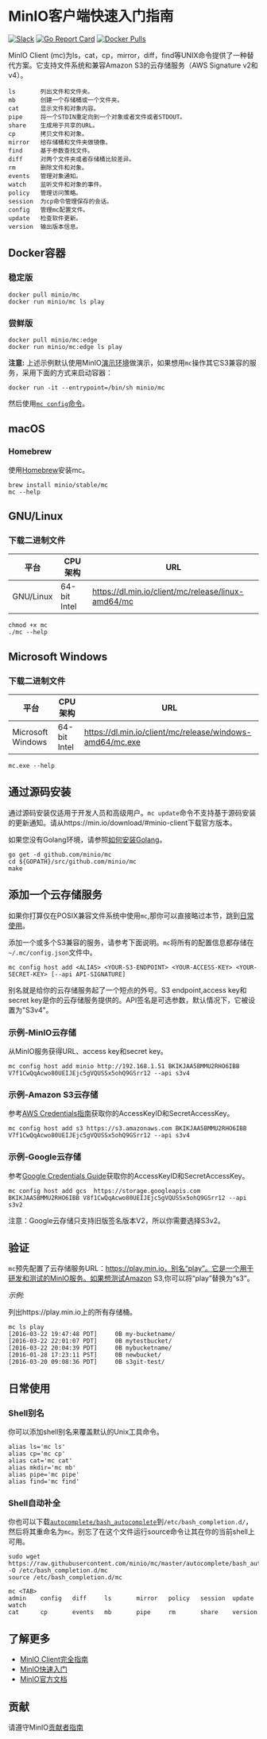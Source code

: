 # MinIO客户端快速入门指南
[![Slack](https://slack.min.io/slack?type=svg)](https://slack.min.io) [![Go Report Card](https://goreportcard.com/badge/minio/mc)](https://goreportcard.com/report/minio/mc) [![Docker Pulls](https://img.shields.io/docker/pulls/minio/mc.svg?maxAge=604800)](https://hub.docker.com/r/minio/mc/)

MinIO Client (mc)为ls，cat，cp，mirror，diff，find等UNIX命令提供了一种替代方案。它支持文件系统和兼容Amazon S3的云存储服务（AWS Signature v2和v4）。


```
ls       列出文件和文件夹。
mb       创建一个存储桶或一个文件夹。
cat      显示文件和对象内容。
pipe     将一个STDIN重定向到一个对象或者文件或者STDOUT。
share    生成用于共享的URL。
cp       拷贝文件和对象。
mirror   给存储桶和文件夹做镜像。
find     基于参数查找文件。
diff     对两个文件夹或者存储桶比较差异。
rm       删除文件和对象。
events   管理对象通知。
watch    监听文件和对象的事件。
policy   管理访问策略。
session  为cp命令管理保存的会话。
config   管理mc配置文件。
update   检查软件更新。
version  输出版本信息。
```

## Docker容器
### 稳定版
```
docker pull minio/mc
docker run minio/mc ls play
```

### 尝鲜版
```
docker pull minio/mc:edge
docker run minio/mc:edge ls play
```

**注意:** 上述示例默认使用MinIO[演示环境](#test-your-setup)做演示，如果想用`mc`操作其它S3兼容的服务，采用下面的方式来启动容器：

```
docker run -it --entrypoint=/bin/sh minio/mc
```

然后使用[`mc config`命令](#add-a-cloud-storage-service)。

## macOS
### Homebrew
使用[Homebrew](http://brew.sh/)安装mc。

```
brew install minio/stable/mc
mc --help
```

## GNU/Linux
### 下载二进制文件
| 平台 | CPU架构 | URL |
| ---------- | -------- |------|
|GNU/Linux|64-bit Intel|https://dl.min.io/client/mc/release/linux-amd64/mc |

```
chmod +x mc
./mc --help
```

## Microsoft Windows
### 下载二进制文件
| 平台 | CPU架构 | URL |
| ---------- | -------- |------|
|Microsoft Windows|64-bit Intel|https://dl.min.io/client/mc/release/windows-amd64/mc.exe |

```
mc.exe --help
```

## 通过源码安装
通过源码安装仅适用于开发人员和高级用户。`mc update`命令不支持基于源码安装的更新通知。请从https://min.io/download/#minio-client下载官方版本。

如果您没有Golang环境，请参照[如何安装Golang](https://golang.org/doc/install)。

```
go get -d github.com/minio/mc
cd ${GOPATH}/src/github.com/minio/mc
make
```

## 添加一个云存储服务
如果你打算仅在POSIX兼容文件系统中使用`mc`,那你可以直接略过本节，跳到[日常使用](#everyday-use)。

添加一个或多个S3兼容的服务，请参考下面说明。`mc`将所有的配置信息都存储在``~/.mc/config.json``文件中。

```
mc config host add <ALIAS> <YOUR-S3-ENDPOINT> <YOUR-ACCESS-KEY> <YOUR-SECRET-KEY> [--api API-SIGNATURE]
```

别名就是给你的云存储服务起了一个短点的外号。S3 endpoint,access key和secret key是你的云存储服务提供的。API签名是可选参数，默认情况下，它被设置为"S3v4"。

### 示例-MinIO云存储
从MinIO服务获得URL、access key和secret key。

```
mc config host add minio http://192.168.1.51 BKIKJAA5BMMU2RHO6IBB V7f1CwQqAcwo80UEIJEjc5gVQUSSx5ohQ9GSrr12 --api s3v4
```

### 示例-Amazon S3云存储
参考[AWS Credentials指南](http://docs.aws.amazon.com/general/latest/gr/aws-security-credentials.html)获取你的AccessKeyID和SecretAccessKey。

```
mc config host add s3 https://s3.amazonaws.com BKIKJAA5BMMU2RHO6IBB V7f1CwQqAcwo80UEIJEjc5gVQUSSx5ohQ9GSrr12 --api s3v4
```

### 示例-Google云存储
参考[Google Credentials Guide](https://cloud.google.com/storage/docs/migrating?hl=en#keys)获取你的AccessKeyID和SecretAccessKey。

```
mc config host add gcs  https://storage.googleapis.com BKIKJAA5BMMU2RHO6IBB V8f1CwQqAcwo80UEIJEjc5gVQUSSx5ohQ9GSrr12 --api s3v2
```

注意：Google云存储只支持旧版签名版本V2，所以你需要选择S3v2。

## 验证
`mc`预先配置了云存储服务URL：https://play.min.io，别名“play”。它是一个用于研发和测试的MinIO服务。如果想测试Amazon S3,你可以将“play”替换为“s3”。

*示例:*

列出https://play.min.io上的所有存储桶。

```
mc ls play
[2016-03-22 19:47:48 PDT]     0B my-bucketname/
[2016-03-22 22:01:07 PDT]     0B mytestbucket/
[2016-03-22 20:04:39 PDT]     0B mybucketname/
[2016-01-28 17:23:11 PST]     0B newbucket/
[2016-03-20 09:08:36 PDT]     0B s3git-test/
```
<a name="everyday-use"></a>
## 日常使用

### Shell别名
你可以添加shell别名来覆盖默认的Unix工具命令。

```
alias ls='mc ls'
alias cp='mc cp'
alias cat='mc cat'
alias mkdir='mc mb'
alias pipe='mc pipe'
alias find='mc find'
```

### Shell自动补全
你也可以下载[`autocomplete/bash_autocomplete`](https://raw.githubusercontent.com/minio/mc/master/autocomplete/bash_autocomplete)到`/etc/bash_completion.d/`，然后将其重命名为`mc`。别忘了在这个文件运行source命令让其在你的当前shell上可用。

```
sudo wget https://raw.githubusercontent.com/minio/mc/master/autocomplete/bash_autocomplete -O /etc/bash_completion.d/mc
source /etc/bash_completion.d/mc
```

```
mc <TAB>
admin    config   diff     ls       mirror   policy   session  update   watch
cat      cp       events   mb       pipe     rm       share    version
```

## 了解更多
- [MinIO Client完全指南](https://docs.min.io/docs/minio-client-complete-guide)
- [MinIO快速入门](https://docs.min.io/docs/minio-quickstart-guide)
- [MinIO官方文档](https://docs.min.io)

## 贡献
请遵守MinIO[贡献者指南](https://github.com/minio/mc/blob/master/docs/zh_CN/CONTRIBUTING.md)

